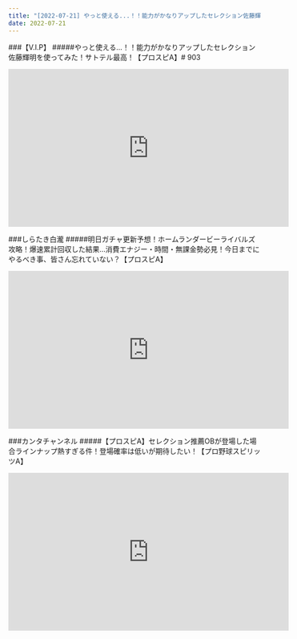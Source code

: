 ```yaml
---
title: "[2022-07-21] やっと使える...！！能力がかなりアップしたセレクション佐藤輝明を使ってみた！サトテル最高！【プロスピA】# 903 他"
date: 2022-07-21
---
```

###【V.I.P】
#####やっと使える...！！能力がかなりアップしたセレクション佐藤輝明を使ってみた！サトテル最高！【プロスピA】# 903
<iframe width="560" height="315" src="https://www.youtube.com/embed/vIzAa4khWn0" frameborder="0" allow="accelerometer; autoplay; clipboard-write; encrypted-media; gyroscope; picture-in-picture" allowfullscreen></iframe>

###しらたき白瀧
#####明日ガチャ更新予想！ホームランダービーライバルズ攻略！爆速累計回収した結果…消費エナジー・時間・無課金勢必見！今日までにやるべき事、皆さん忘れていない？【プロスピA】
<iframe width="560" height="315" src="https://www.youtube.com/embed/WgGTw6qETvw" frameborder="0" allow="accelerometer; autoplay; clipboard-write; encrypted-media; gyroscope; picture-in-picture" allowfullscreen></iframe>

###カンタチャンネル
#####【プロスピA】セレクション推薦OBが登場した場合ラインナップ熱すぎる件！登場確率は低いが期待したい！【プロ野球スピリッツA】
<iframe width="560" height="315" src="https://www.youtube.com/embed/_zkwUl1_qA8" frameborder="0" allow="accelerometer; autoplay; clipboard-write; encrypted-media; gyroscope; picture-in-picture" allowfullscreen></iframe>

